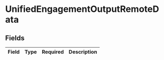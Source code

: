 # UnifiedEngagementOutputRemoteData


## Fields

| Field       | Type        | Required    | Description |
| ----------- | ----------- | ----------- | ----------- |